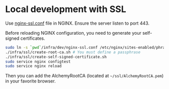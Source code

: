 # Local development with SSL

Use [nginx-ssl.conf](../infra/dev/nginx-ssl.conf) file in NGINX.
Ensure the server listen to port 443.

Before reloading NGINX configuration, you need to generate your self-signed certificates. 

```bash
sudo ln -s `pwd`/infra/dev/nginx-ssl.conf /etc/nginx/sites-enabled/phraseanet-services-ssl.conf
./infra/ssl/create-root-ca.sh # You must define a passphrase
./infra/ssl/create-self-signed-certificate.sh
sudo service nginx configtest
sudo service nginx reload
```

Then you can add the AlchemyRootCA (located at `~/ssl/AlchemyRootCA.pem`) in your favorite browser. 
